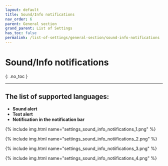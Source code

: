```yaml
---
layout: default
title: Sound/Info notifications
nav_order: 6
parent: General section
grand_parent: List of Settings
has_toc: false
permalink: /list-of-settings/general-section/sound-info-notifications
---
```


# Sound/Info notifications
{: .no_toc }

---

## The list of supported languages:
- **Sound alert**
- **Text alert**
- **Notification in the notification bar**

{% include img.html name="settings_sound_info_notiifications_1.png" %}

{% include img.html name="settings_sound_info_notiifications_2.png" %}

{% include img.html name="settings_sound_info_notiifications_3.png" %}

{% include img.html name="settings_sound_info_notiifications_4.png" %}
